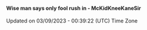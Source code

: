 #### Wise man says only fool rush in - McKidKneeKaneSir
Updated on 03/09/2023 - 00:39:22 (UTC) Time Zone
